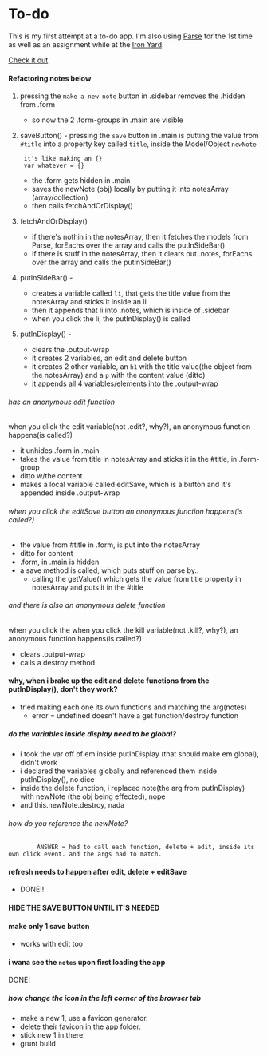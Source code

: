 # To-do

This is my first attempt at a to-do app. I'm also using [Parse](https://www.parse.com/) for the 1st time as well as an assignment while at the [Iron Yard](http://theironyard.com/).

[Check it out](http://pickra.github.io/to-do/)

#### Refactoring notes below

1. pressing the `make a new note` button in .sidebar removes the .hidden from .form
	- so now the 2 .form-groups in .main are visible

2. saveButton() -  pressing the `save` button in .main is putting the value from `#title` into a property key called `title`, inside the Model/Object `newNote`
		
		it's like making an {} 
		var whatever = {}
		
	- the .form gets hidden in .main
	- saves the newNote (obj) locally by putting it into notesArray (array/collection)
	- then calls fetchAndOrDisplay()
	
3. fetchAndOrDisplay()
	- if there's nothin in the notesArray, then it fetches the models from Parse, forEachs over the array and calls the putInSideBar()
	- if there is stuff in the notesArray, then it clears out .notes, forEachs over the array and calls the putInSideBar()


4. putInSideBar() - 
	- creates a variable called `li`, that gets the title value from the notesArray and sticks it inside an li
	- then it appends that li into .notes, which is inside of .sidebar
	- when you click the li, the putInDisplay() is called

5. putInDisplay() -
	- clears the .output-wrap
	- it creates 2 variables, an edit and delete button
	- it creates 2 other variable, an `h1` with the title value(the object from the notesArray) and a `p` with the content value (ditto)
	- it appends all 4 variables/elements into the .output-wrap

###### has an anonymous edit function
when you click the edit variable(not .edit?, why?), an anonymous function happens(is called?)
	
- it unhides .form in .main
- takes the value from title in notesArray and sticks it in the #title, in .form-group
- ditto w/the content
- makes a local variable called editSave, which is a button and it's appended inside .output-wrap

###### when you click the editSave button an anonymous function happens(is called?)
 - the value from #title in .form, is put into the notesArray
 - ditto for content
 - .form, in .main is hidden
 - a save method is called, which puts stuff on parse by..
 	- calling the getValue() which gets the value from title property in notesArray and puts it in the #title
 	
###### and there is also an anonymous delete function
when you click the when you click the kill variable(not .kill?, why?), an anonymous function happens(is called?)
- clears .output-wrap
- calls a destroy method







#### why, when i brake up the edit and delete functions from the putInDisplay(),  don't they work?
- tried making each one its own functions and matching the arg(notes)
	- error = undefined doesn't have a get function/destroy function
			
##### do the variables inside display need to be global?
- i took the var off of em inside putInDisplay (that should make em global), didn't work
- i declared the variables globally and referenced them inside putInDisplay(), no dice
- inside the delete function, i replaced note(the arg from putInDisplay) with newNote (the obj being effected), nope
- and this.newNote.destroy, nada
###### how do you reference the newNote?
			ANSWER = had to call each function, delete + edit, inside its own click event. and the args had to match.
	
#### refresh needs to happen after edit, delete + editSave
- DONE!!

#### HIDE THE SAVE BUTTON UNTIL IT'S NEEDED

#### make only 1 save button
- works with edit too

#### i wana see the `notes` upon first loading the app
DONE!


##### how change the icon in the left corner of the browser tab
- make a new 1, use a favicon generator. 
- delete their favicon in the app folder. 
- stick new 1 in there.
- grunt build